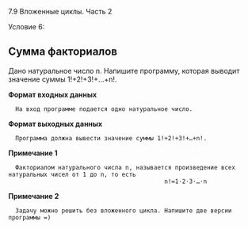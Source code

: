 7.9 Вложенные циклы. Часть 2

Условие 6:

## Сумма факториалов ##

Дано натуральное число n. Напишите программу, которая выводит значение суммы 1!+2!+3!+…+n!.

**Формат входных данных**

      На вход программе подается одно натуральное число.
      
**Формат выходных данных**

      Программа должна вывести значение суммы 1!+2!+3!+…+n!.
            
**Примечание 1**

      Факториалом натурального числа n, называется произведение всех натуральных чисел от 1 до n, то есть
                                                n!=1⋅2⋅3⋅…⋅n

**Примечание 2**

      Задачу можно решить без вложенного цикла. Напишите две версии программы =)
